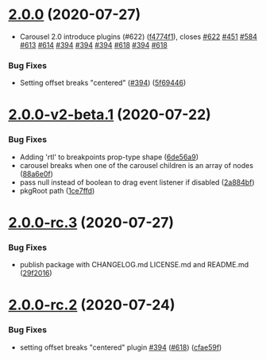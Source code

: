# [2.0.0](https://github.com/brainhubeu/react-carousel/compare/v1.0.1...v2.0.0) (2020-07-27)


* Carousel 2.0 introduce plugins (#622) ([f4774f1](https://github.com/brainhubeu/react-carousel/commit/f4774f14a7c746ab64afc942a9274bbd774010c7)), closes [#622](https://github.com/brainhubeu/react-carousel/issues/622) [#451](https://github.com/brainhubeu/react-carousel/issues/451) [#584](https://github.com/brainhubeu/react-carousel/issues/584) [#613](https://github.com/brainhubeu/react-carousel/issues/613) [#614](https://github.com/brainhubeu/react-carousel/issues/614) [#394](https://github.com/brainhubeu/react-carousel/issues/394) [#394](https://github.com/brainhubeu/react-carousel/issues/394) [#394](https://github.com/brainhubeu/react-carousel/issues/394) [#618](https://github.com/brainhubeu/react-carousel/issues/618) [#394](https://github.com/brainhubeu/react-carousel/issues/394) [#618](https://github.com/brainhubeu/react-carousel/issues/618)


### Bug Fixes

* Setting offset breaks "centered" ([#394](https://github.com/brainhubeu/react-carousel/issues/394)) ([5f69446](https://github.com/brainhubeu/react-carousel/commit/5f694466442587eb09ca1e17ba61406bb77e8960))

# [2.0.0-v2-beta.1](https://github.com/brainhubeu/react-carousel/compare/v1.0.1...v2.0.0-v2-beta.1) (2020-07-22)

### Bug Fixes

* Adding 'rtl' to breakpoints prop-type shape ([6de56a9](https://github.com/brainhubeu/react-carousel/commit/6de56a90d7101f222c8c90bd2835b12b12f05832))
* carousel breaks when one of the carousel children is an array of nodes ([88a6e0f](https://github.com/brainhubeu/react-carousel/commit/88a6e0f8d61f25c61f5a43c2fe8ac22124e11817))
* pass null instead of boolean to drag event listener if disabled ([2a884bf](https://github.com/brainhubeu/react-carousel/commit/2a884bf1b7165ad53e8a1f678e1931982c44482f))
* pkgRoot path ([1ce7ffd](https://github.com/brainhubeu/react-carousel/commit/1ce7ffd0360a942e98ed6a57532b777dadfe808f))

# [2.0.0-rc.3](https://github.com/brainhubeu/react-carousel/compare/v2.0.0-rc.2...v2.0.0-rc.3) (2020-07-27)


### Bug Fixes

* publish package with CHANGELOG.md LICENSE.md and README.md ([29f2016](https://github.com/brainhubeu/react-carousel/commit/29f201661bc9f2f20453387179b51caeea81dc5a))

# [2.0.0-rc.2](https://github.com/brainhubeu/react-carousel/compare/v2.0.0-rc.1...v2.0.0-rc.2) (2020-07-24)


### Bug Fixes

* setting offset breaks "centered" plugin [#394](https://github.com/brainhubeu/react-carousel/issues/394) ([#618](https://github.com/brainhubeu/react-carousel/issues/618)) ([cfae59f](https://github.com/brainhubeu/react-carousel/commit/cfae59f46609b26441ceba0d910b1ef02c1f1c5c))
